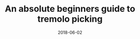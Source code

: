 ---
title: 'An absolute beginners guide to tremolo picking'
description: ''
keywords: ''
tags: 'gear'
image: './images/drew-patrick-miller-4561-unsplash.jpg'
imageCredit: 'Drew Patrick Miller'
imageCreditURL: 'https://unsplash.com/@drewpatrickmiller'
path: '/blog/tremolo-picking'
published: true
date: '2018-06-02'
---